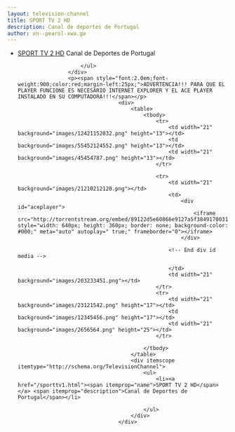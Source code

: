 ```yaml
---
layout: television-channel
title: SPORT TV 2 HD
description: Canal de deportes de Portugal
author: xn--pearol-xwa.ga
---
```

<html>
					<div itemscope itemtype="http://schema.org/TelevisionChannel">
						<ul>
							<li><a href="/sporttv1.html"><span itemprop="name">SPORT TV 2 HD</span></a> <span itemprop="description">Canal de Deportes de Portugal</span></li>
							
						</ul>
					</div>
					<p><span style="font:2.0em;font-weight:900;color:red;margin-left:25px;">ADVERTENCIA!!! PARA QUE EL PLAYER FUNCIONE ES NECESARIO INTERNET EXPLORER Y EL ACE PLAYER INSTALADO EN SU COMPUTADORA!!!</span></p>
									<div>
										<table>
											<tbody>
												<tr>
													<td width="21" background="images/12421152032.png" height="13"></td>
													<td background="images/55452124552.png" height="13"></td>
													<td width="21" background="images/45454787.png" height="13"></td>
												</tr>

												<tr>
													<td width="21" background="images/21210212120.png"></td>
													<td>
														<div id="aceplayer">
															<iframe src="http://torrentstream.org/embed/89122d5e60866e9127a5f3849170031b16402adc" style="width: 640px; height: 360px; border: none; background-color: #000;" meta="auto" autoplay=" true;" frameborder="0"></iframe>
														</div>
														
													<!-- End div id media -->
								
													</td>
													<td width="21" background="images/203233451.png"></td>
												</tr>
												<tr>
													<td width="21" background="images/23121542.png" height="17"></td>
													<td background="images/12345456.png" height="17"></td>
													<td width="21" background="images/2656564.png" height="25"></td>
												</tr>

											</tbody>
										</table>
										<div itemscope itemtype="http://schema.org/TelevisionChannel">
											<ul>
												<li><a href="/sporttv1.html"><span itemprop="name">SPORT TV 2 HD</span></a> <span itemprop="description">Canal de Deportes de Portugal</span></li>
							
											</ul>
										</div>
									</div>
</html>